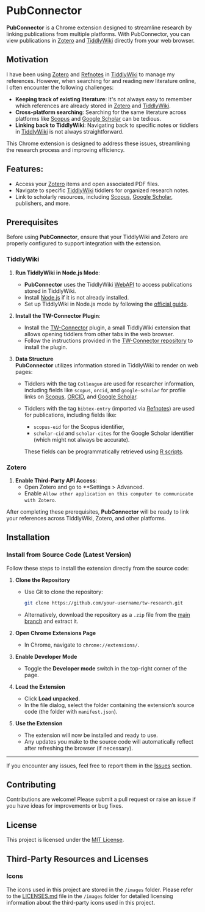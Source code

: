 # PubConnector


**PubConnector** is a Chrome extension designed to streamline research by linking publications from multiple platforms. With PubConnector, you can view publications in [Zotero](https://www.zotero.org) and [TiddlyWiki](https://tiddlywiki.com) directly from your web browser.  

## Motivation  

I have been using [Zotero](https://www.zotero.org/) and [Refnotes](https://kookma.github.io/TW-Refnotes/) in [TiddlyWiki](https://tiddlywiki.com/) to manage my references. However, when searching for and reading new literature online, I often encounter the following challenges:  

- **Keeping track of existing literature**: It's not always easy to remember which references are already stored in [Zotero](https://www.zotero.org/) and [TiddlyWiki](https://tiddlywiki.com/).  
- **Cross-platform searching**: Searching for the same literature across platforms like [Scopus](https://www.scopus.com/) and [Google Scholar](https://scholar.google.com/) can be tedious.  
- **Linking back to TiddlyWiki**: Navigating back to specific notes or tiddlers in [TiddlyWiki](https://tiddlywiki.com/) is not always straightforward.  

This Chrome extension is designed to address these issues, streamlining the research process and improving efficiency.  

## Features:  
- Access your [Zotero](https://www.zotero.org) items and open associated PDF files.  
- Navigate to specific [TiddlyWiki](https://tiddlywiki.com) tiddlers for organized research notes.  
- Link to scholarly resources, including [Scopus](https://www.scopus.com), [Google Scholar](https://scholar.google.com), publishers, and more.  

## Prerequisites  

Before using **PubConnector**, ensure that your TiddlyWiki and Zotero are properly configured to support integration with the extension. 

### TiddlyWiki  

1. **Run TiddlyWiki in Node.js Mode**:  
   - **PubConnector** uses the TiddlyWiki [WebAPI](https://tiddlywiki.com/static/WebServer%2520API.html) to access publications stored in TiddlyWiki.  
   - Install [Node.js](https://nodejs.org/) if it is not already installed.  
   - Set up TiddlyWiki in Node.js mode by following the [official guide](https://tiddlywiki.com/#Installing%20TiddlyWiki%20on%20Node.js).  

2. **Install the TW-Connector Plugin**:  
   - Install the [TW-Connector](https://github.com/byzheng/TW-Connector) plugin, a small TiddlyWiki extension that allows opening tiddlers from other tabs in the web browser.  
   - Follow the instructions provided in the [TW-Connector repository](https://github.com/byzheng/TW-Connector) to install the plugin.  

3. **Data Structure**  
   **PubConnector** utilizes information stored in TiddlyWiki to render on web pages:

   - Tiddlers with the tag `Colleague` are used for researcher information, including fields like `scopus`, `orcid`, and `google-scholar` for profile links on [Scopus](https://www.scopus.com), [ORCID](https://orcid.org/), and [Google Scholar](https://scholar.google.com).
   
   - Tiddlers with the tag `bibtex-entry` (imported via [Refnotes](https://kookma.github.io/TW-Refnotes/)) are used for publications, including fields like:  
     - `scopus-eid` for the Scopus identifier,  
     - `scholar-cid` and `scholar-cites` for the Google Scholar identifier (which might not always be accurate).  
     
     These fields can be programmatically retrieved using [R scripts](https://github.com/byzheng/RPubConnector).

### Zotero  

1. **Enable Third-Party API Access**:  
   - Open Zotero and go to **Settings > Advanced.  
   - Enable `Allow other application on this computer to communicate with Zotero`.  

After completing these prerequisites, **PubConnector** will be ready to link your references across TiddlyWiki, Zotero, and other platforms.  



## Installation

### Install from Source Code (Latest Version)

Follow these steps to install the extension directly from the source code:

1. **Clone the Repository**
   - Use Git to clone the repository:
     ```bash
     git clone https://github.com/your-username/tw-research.git
     ```
   - Alternatively, download the repository as a `.zip` file from the [main branch](https://github.com/your-username/tw-research) and extract it.

2. **Open Chrome Extensions Page**
   - In Chrome, navigate to `chrome://extensions/`.

3. **Enable Developer Mode**
   - Toggle the **Developer mode** switch in the top-right corner of the page.

4. **Load the Extension**
   - Click **Load unpacked**.
   - In the file dialog, select the folder containing the extension’s source code (the folder with `manifest.json`).

5. **Use the Extension**
   - The extension will now be installed and ready to use.
   - Any updates you make to the source code will automatically reflect after refreshing the browser (if necessary).

---

If you encounter any issues, feel free to report them in the [Issues](https://github.com/your-username/tw-research/issues) section.


## Contributing

Contributions are welcome! Please submit a pull request or raise an issue if you have ideas for improvements or bug fixes.

## License

This project is licensed under the [MIT License](LICENSE).


## Third-Party Resources and Licenses

### Icons

The icons used in this project are stored in the `/images` folder. Please refer to the [LICENSES.md](images/LICENSES.md) file in the `/images` folder for detailed licensing information about the third-party icons used in this project.
